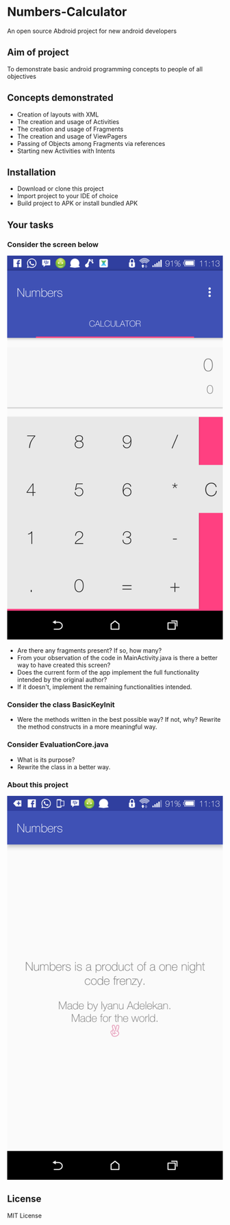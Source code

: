 # Numbers-Calculator
An open source Abdroid project for new android developers
## Aim of project
To demonstrate basic android programming concepts to people of all objectives
## Concepts demonstrated
- Creation of layouts with XML
- The creation and usage of Activities
- The creation and usage of Fragments
- The creation and usage of ViewPagers
- Passing of Objects among Fragments via references
- Starting new Activities with Intents

## Installation
- Download or clone this project
- Import project to your IDE of choice
- Build project to APK or install bundled APK

## Your tasks
### Consider the screen below

![screen_main](screen_main.png)
- Are there any fragments present? If so, how many?
- From your observation of the code in MainActivity.java
is there a better way to have created this screen?
- Does the current form of the app implement the full functionality
intended by the original author?
- If it doesn't, implement the remaining functionalities intended.

### Consider the class BasicKeyInit
- Were the methods written in the best possible way? If not, why?
Rewrite the method constructs in a more meaningful way.

### Consider EvaluationCore.java
- What is its purpose?
- Rewrite the class in a better way.

### About this project
![screen_about](screen_about.png)

## License
MIT License
